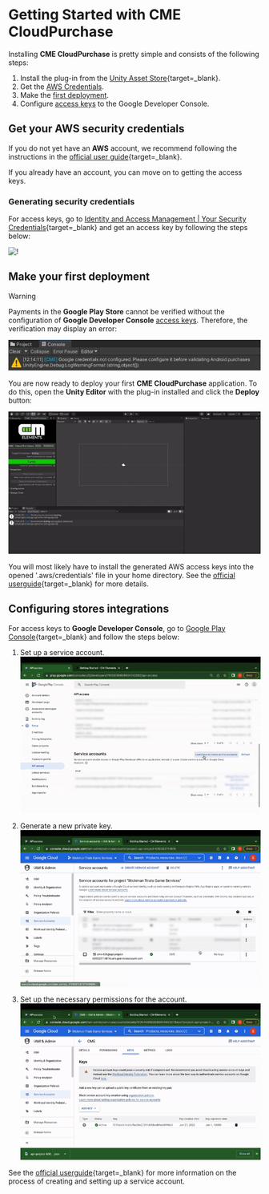 # Getting Started with CME CloudPurchase

Installing **CME CloudPurchase** is pretty simple and consists of the following steps:

1. Install the plug-in from the [Unity Asset Store](https://assetstore.unity.com/preview/224332/710152){target=_blank}.
2. Get the [AWS Credentials](#aws-credentials).
3. Make the [first deployment](#deployment).
4. Configure [access keys](#stores) to the Google Developer Console.

## <a id="aws-credentials"></a> Get your AWS security credentials

If you do not yet have an **AWS** account, we recommend following the instructions in the [official user guide](https://aws.amazon.com/premiumsupport/knowledge-center/create-and-activate-aws-account/){target=_blank}.

If you already have an account, you can move on to getting the access keys.

### Generating security credentials

For access keys, go to [Identity and Access Management | Your Security Credentials](https://us-east-1.console.aws.amazon.com/iam/home#/security_credentials){target=_blank} and get an access key by following the steps below:

![!](../assets/aws_credentials.gif)

## <a id="deployment"></a> Make your first deployment

<div class="admonition warning">
<p class="admonition-title">Warning</p>
Payments in the <b>Google Play Store</b> cannot be verified without the configuration of <b>Google Developer Console</b> <a href="#stores">access keys</a>. Therefore, the verification may display an error:</p>
</div>

![](../assets/google-creds-error.jpg)

You are now ready to deploy your first **CME CloudPurchase** application. To do this, open the **Unity Editor** with the plug-in installed and click the **Deploy** button:

![](../assets/deploy.gif)

You will most likely have to install the generated AWS access keys into the opened '.aws/credentials' file in your home directory. See the [official userguide](https://docs.aws.amazon.com/cli/latest/userguide/cli-configure-files.html){target=_blank} for more details. 

## <a id="stores"></a> Configuring stores integrations

For access keys to **Google Developer Console**, go to [Google Play Console](https://play.google.com/console/){target=_blank} and follow the steps below: 

1. Set up a service account.
![!](../assets/google_create.gif)

2. Generate a new private key.
![!](../assets/google_create_keys.gif)

3. Set up the necessary permissions for the account.
![!](../assets/google_permisions.gif)

See the [official userguide](https://developers.google.com/workspace/guides/create-credentials#service-account){target=_blank} for more information on the process of creating and setting up a service account.
